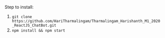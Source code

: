 Step to install:
  1. ``` git clone https://github.com/HariTharmalingam/Tharmalingam_Harishanth_M1_2020_ReactJS_ChatBot.git ```
  2. ``` npm install && npm start ```